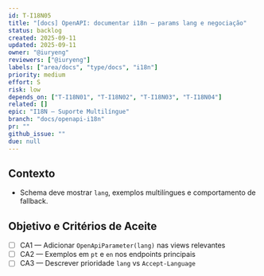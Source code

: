 ```yaml
---
id: T-I18N05
title: "[docs] OpenAPI: documentar i18n — params lang e negociação"
status: backlog
created: 2025-09-11
updated: 2025-09-11
owner: "@iuryeng"
reviewers: ["@iuryeng"]
labels: ["area/docs", "type/docs", "i18n"]
priority: medium
effort: S
risk: low
depends_on: ["T-I18N01", "T-I18N02", "T-I18N03", "T-I18N04"]
related: []
epic: "I18N — Suporte Multilíngue"
branch: "docs/openapi-i18n"
pr: ""
github_issue: ""
due: null
---
```


## Contexto
- Schema deve mostrar `lang`, exemplos multilíngues e comportamento de fallback.

## Objetivo e Critérios de Aceite
- [ ] CA1 — Adicionar `OpenApiParameter(lang)` nas views relevantes
- [ ] CA2 — Exemplos em `pt` e `en` nos endpoints principais
- [ ] CA3 — Descrever prioridade `lang` vs `Accept-Language`
